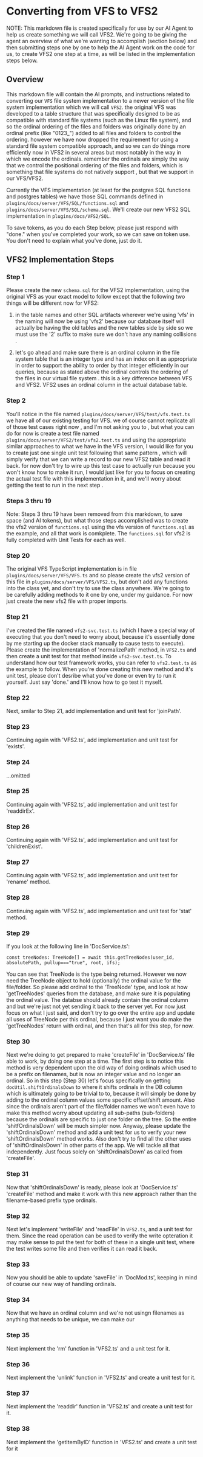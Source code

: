 # Converting from VFS to VFS2

NOTE: This markdown file is created specifically for use by our AI Agent to help us create something we will call VFS2. We're going to be giving the agent an overview of what we're wanting to accomplish (section below) and then submitting steps one by one to help the AI Agent work on the code for us, to create VFS2 one step at a time, as will be listed in the implementation steps below. 

## Overview

This markdown file will contain the AI prompts, and instructions related to converting our `VFS` file system implementation to a newer version of the file system implementation which we will call `VFS2`. the original VFS was developed to a table structure that was specifically designed to be as compatible with standard file systems (such as the Linux file system), and so the ordinal ordering of the files and folders was originally done by an ordinal prefix (like "0123_") added to all files and folders to control the ordering. however we have now dropped the requirement for using a standard file system compatible approach, and so we can do things more efficiently now in VFS2 in several areas but most notably in the way in which we encode the ordinals. remember the ordinals are simply the way that we control the positional ordering of the files and folders, which is something that file systems do not natively support , but that we support in our VFS/VFS2.

Currently the VFS implementation (at least for the postgres SQL functions and postgres tables) we have those SQL commands defined in `plugins/docs/server/VFS/SQL/functions.sql` and `plugins/docs/server/VFS/SQL/schema.sql`. We'll create our new VFS2 SQL implementation in `plugins/docs/VFS2/SQL`.

To save tokens, as you do each Step below, please just respond with "done." when you've completed your work, so we can save on token use. You don't need to explain what you've done, just do it.

## VFS2 Implementation Steps

### Step 1

Please create the new `schema.sql` for the VFS2 implementation, using the original VFS as your exact model to follow except that the following two things will be different now for VFS2:

1) in the table names and other SQL artifacts wherever we're using 'vfs' in the naming will now be using 'vfs2' because our database itself will actually be having the old tables and the new tables side by side so we must use the '2' suffix to make sure we don't have any naming collisions .

2) let's go ahead and make sure there is an ordinal column in the file system table that is an integer type and has an index on it as appropriate in order to support the ability to order by that integer efficiently in our queries, because as stated above the ordinal controls the ordering of the files in our virtual file system . this is a key difference between VFS and VFS2. VFS2 uses an ordinal column in the actual database table.

### Step 2

You'll notice in the file named `plugins/docs/server/VFS/test/vfs.test.ts` we have all of our existing testing for VFS. we of course cannot replicate all of those test cases right now , and I'm not asking you to , but what you can do for now is create a test file named `plugins/docs/server/VFS2/test/vfs2.test.ts` and using the appropriate similar approaches to what we have in the VFS version, I would like for you to create just one single unit test following that same pattern , which will simply verify that we can write a record to our new VFS2 table and read it back. for now don't try to wire up this test case to actually run because you won't know how to make it run, I would just like for you to focus on creating the actual test file with this implementation in it, and we'll worry about getting the test to run in the next step . 

### Steps 3 thru 19

Note: Steps 3 thru 19 have been removed from this markdown, to save space (and AI tokens), but what those steps accomplished was to create the vfs2 version of `functions.sql` using the vfs version of `functions.sql` as the example, and all that work is comkplete. The `functions.sql` for vfs2 is fully completed with Unit Tests for each as well.

### Step 20

The original VFS TypeScript implementation is in file `plugins/docs/server/VFS/VFS.ts` and so please create the vfs2 version of this file in `plugins/docs/server/VFS/VFS2.ts`, but don't add any functions into the class yet, and don't try to use the class anywhere. We're going to be carefully adding methods to it one by one, under my guidance. For now just create the new vfs2 file with proper imports.

### Step 21

I've created the file named `vfs2-svc.test.ts` (which I have a special way of executing that you don't need to worry about, because it's essentially done by me starting up the docker stack manually to cause tests to execute). Please create the implementation of 'normalizePath' method, in `VFS2.ts` and then create a unit test for that method inside `vfs2-svc.test.ts`. To understand how our test framework works, you can refer to `vfs2.test.ts` as the example to follow. When you're done creating this new method and it's unit test, please don't desribe what you've done or even try to run it yourself. Just say 'done.' and I'll know how to go test it myself.

### Step 22

Next, smilar to Step 21, add implementation and unit test for 'joinPath'.

### Step 23

Continuing again with 'VFS2.ts', add implementation and unit test for 'exists'.

### Step 24

...omitted

### Step 25

Continuing again with 'VFS2.ts', add implementation and unit test for 'readdirEx'.

### Step 26

Continuing again with 'VFS2.ts', add implementation and unit test for 'childrenExist'.

### Step 27

Continuing again with 'VFS2.ts', add implementation and unit test for 'rename' method.

### Step 28

Continuing again with 'VFS2.ts', add implementation and unit test for 'stat' method.

### Step 29

If you look at the following line in 'DocService.ts':

```
const treeNodes: TreeNode[] = await this.getTreeNodes(user_id, absolutePath, pullup==="true", root, ifs);
```
You can see that TreeNode is the type being returned. However we now need the TreeNode object to hold (optionally) the ordinal value for the file/folder. So please add ordinal to the 'TreeNode' type, and look at how 'getTreeNodes' queries from the database, and make sure it is populating the ordinal value. The databse should already contain the ordinal column and but we're just not yet sending it back to the server yet. For now just focus on what I just said, and don't try to go over the entire app and update all uses of TreeNode per this ordinal, because I just want you do make the 'getTreeNodes' return with ordinal, and then that's all for this step, for now.

### Step 30

Next we're doing to get prepared to make 'createFile' in 'DocService.ts' file able to work, by doing one step at a time. The first step is to notice this method is very dependent upon the old way of doing ordinals which used to be a prefix on filenames, but is now an integer value and no longer an ordinal. So in this step (Step 30) let's focus specifically on getting `docUtil.shiftOrdinalsDown` to where it shifts ordinals in the DB column which is ultimately going to be trivial to to, because it will simply be done by adding to the ordinal column values some specific offset/shift amount. Also since the ordinals aren't part of the file/folder names we won't even have to make this method worry about updating all sub-paths (sub-folders) because the ordinals are specific to just one folder on the tree. So the entire 'shitfOrdinalsDown' will be much simpler now. Anyway, please update the 'shiftOrdinalsDown' method and add a unit test for us to verify your new 'shiftOrdinalsDown' method works. Also don't try to find all the other uses of 'shiftOrdinalsDown' in other parts of the app. We will tackle all that independently. Just focus solely on 'shiftOrdinalsDown' as called from 'createFile'.

### Step 31

Now that 'shiftOrdinalsDown' is ready, please look at 'DocService.ts' 'createFile' method and make it work with this new approach rather than the filename-based prefix type ordinals. 

### Step 32

Next let's implement 'writeFile' and 'readFile' in `VFS2.ts`, and a unit test for them. Since the read operation can be used to verify the write opteration it may make sense to put the test for both of these in a single unit test, where the test writes some file and then verifies it can read it back. 

### Step 33

Now you should be able to update 'saveFile' in 'DocMod.ts', keeping in mind of course our new way of handling ordinals.

### Step 34

Now that we have an ordinal column and we're not usingn filenames as anything that needs to be unique, we can make our 

### Step 35

Next implement the 'rm' function in 'VFS2.ts' and a unit test for it.

### Step 36

Next implement the 'unlink' function in 'VFS2.ts' and create a unit test for it.

### Step 37

Next implement the 'readdir' function in 'VFS2.ts' and create a unit test for it.

### Step 38

Next implement the 'getItemByID' function in 'VFS2.ts' and create a unit test for it

